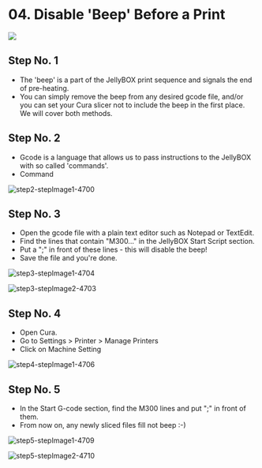 # 04. Disable 'Beep' Before a Print

![](https://d17kynu4zpq5hy.cloudfront.net/igi/imade3d/23NSHfyTMiwT4lGK.medium)

## Step No. 1

- The 'beep' is a part of the JellyBOX print sequence and signals the end of pre-heating.
- You can simply remove the beep from any desired gcode file, and/or you can set your Cura slicer not to include the beep in the first place. We will cover both methods.

## Step No. 2

- Gcode is a language that allows us to pass instructions to the JellyBOX with so called  'commands'.
- Command

![step2-stepImage1-4700](https://d17kynu4zpq5hy.cloudfront.net/igi/imade3d/Wt2KTsejFTV5QTGd.medium)

## Step No. 3

- Open the gcode file with a plain text editor such as Notepad or TextEdit.
- Find the  lines that contain "M300..." in the JellyBOX Start Script section.
- Put a ";" in front of these lines - this will disable the beep!
- Save the file and you're done.

![step3-stepImage1-4704](https://d17kynu4zpq5hy.cloudfront.net/igi/imade3d/cSTv2XL1udyIw13B.medium)

![step3-stepImage2-4703](https://d17kynu4zpq5hy.cloudfront.net/igi/imade3d/P51Fyf1HvjZbpIAV.medium)

## Step No. 4

- Open Cura.
- Go to Settings > Printer > Manage Printers
- Click on Machine Setting

![step4-stepImage1-4706](https://d17kynu4zpq5hy.cloudfront.net/igi/imade3d/vJUOO1dCCRTxEqMk.medium)

## Step No. 5

- In the Start G-code section, find the M300 lines and put ";" in front of them.
- From now on, any newly sliced files fill not beep :-)

![step5-stepImage1-4709](https://d17kynu4zpq5hy.cloudfront.net/igi/imade3d/vLZMNcYCsStmSVFA.medium)

![step5-stepImage2-4710](https://d17kynu4zpq5hy.cloudfront.net/igi/imade3d/3IZipds3AYPxnEWd.medium)

<span></span>